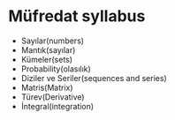#  Müfredat syllabus
- Sayılar(numbers)
- Mantık(sayılar)
- Kümeler(sets)
- Probability(olasılık)
- Diziler ve Seriler(sequences and series)
- Matris(Matrix)
- Türev(Derivative)
- İntegral(integration)
